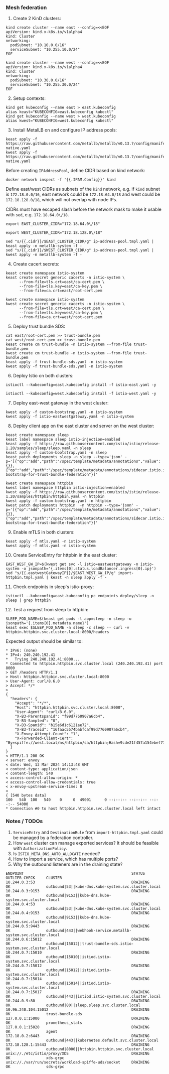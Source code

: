 ### Mesh federation

1. Create 2 KinD clusters:
```shell
kind create cluster --name east --config=<<EOF
apiVersion: kind.x-k8s.io/v1alpha4
kind: Cluster
networking:
  podSubnet: "10.10.0.0/16"
  serviceSubnet: "10.255.10.0/24"
EOF
```
```shell
kind create cluster --name west --config=<<EOF
apiVersion: kind.x-k8s.io/v1alpha4
kind: Cluster
networking:
  podSubnet: "10.30.0.0/16"
  serviceSubnet: "10.255.30.0/24"
EOF
```

2. Setup contexts:
```shell
kind get kubeconfig --name east > east.kubeconfig
alias keast="KUBECONFIG=east.kubeconfig kubectl"
kind get kubeconfig --name west > west.kubeconfig
alias kwest="KUBECONFIG=west.kubeconfig kubectl"
```

3. Install MetalLB on and configure IP address pools:
```shell
keast apply -f https://raw.githubusercontent.com/metallb/metallb/v0.13.7/config/manifests/metallb-native.yaml
kwest apply -f https://raw.githubusercontent.com/metallb/metallb/v0.13.7/config/manifests/metallb-native.yaml
```
Before creating `IPAddressPool`, define CIDR based on kind network:
```shell
docker network inspect -f '{{.IPAM.Config}}' kind
```
Define east/west CIDRs as subnets of the `kind` network, e.g. if `kind` subnet is `172.18.0.0/16`,
east network could be `172.18.64.0/18` and west could be `172.18.128.0/18`, which will not overlap with node IPs.

CIDRs must have escaped slash before the network mask to make it usable with `sed`, e.g. `172.18.64.0\/18`.
```shell
export EAST_CLUSTER_CIDR="172.18.64.0\/18"
```
```shell
export WEST_CLUSTER_CIDR="172.18.128.0\/18"
```
```shell
sed "s/{{.cidr}}/$EAST_CLUSTER_CIDR/g" ip-address-pool.tmpl.yaml | keast apply -n metallb-system -f -
sed "s/{{.cidr}}/$WEST_CLUSTER_CIDR/g" ip-address-pool.tmpl.yaml | kwest apply -n metallb-system -f -
```

4. Create cacert secrets:
```shell
keast create namespace istio-system
keast create secret generic cacerts -n istio-system \
      --from-file=tls.crt=east/ca-cert.pem \
      --from-file=tls.key=east/ca-key.pem \
      --from-file=ca.crt=east/root-cert.pem
```
```shell
kwest create namespace istio-system
kwest create secret generic cacerts -n istio-system \
      --from-file=tls.crt=west/ca-cert.pem \
      --from-file=tls.key=west/ca-key.pem \
      --from-file=ca.crt=west/root-cert.pem
```

5. Deploy trust bundle SDS:
```shell
cat east/root-cert.pem >> trust-bundle.pem
cat west/root-cert.pem >> trust-bundle.pem
keast create cm trust-bundle -n istio-system --from-file trust-bundle.pem
kwest create cm trust-bundle -n istio-system --from-file trust-bundle.pem 
keast apply -f trust-bundle-sds.yaml -n istio-system
kwest apply -f trust-bundle-sds.yaml -n istio-system
```

6. Deploy Istio on both clusters:
```shell
istioctl --kubeconfig=east.kubeconfig install -f istio-east.yaml -y
```
```shell
istioctl --kubeconfig=west.kubeconfig install -f istio-west.yaml -y
```

7. Deploy east-west gateway in the west cluster:
```shell
kwest apply -f custom-bootstrap.yaml -n istio-system
kwest apply -f istio-eastwestgateway.yaml -n istio-system
```

8. Deploy client app on the east cluster and server on the west cluster:
```shell
keast create namespace sleep
keast label namespace sleep istio-injection=enabled
keast apply -f https://raw.githubusercontent.com/istio/istio/release-1.20/samples/sleep/sleep.yaml -n sleep
keast apply -f custom-bootstrap.yaml -n sleep
keast patch deployments sleep -n sleep --type='json' -p='[{"op":"add","path":"/spec/template/metadata/annotations","value":{}},{"op":"add","path":"/spec/template/metadata/annotations/sidecar.istio.io~1bootstrapOverride","value":"custom-bootstrap-for-trust-bundle-federation"}]'
```
```shell
kwest create namespace httpbin
kwest label namespace httpbin istio-injection=enabled
kwest apply -f https://raw.githubusercontent.com/istio/istio/release-1.20/samples/httpbin/httpbin.yaml -n httpbin
kwest apply -f custom-bootstrap.yaml -n httpbin
kwest patch deployments httpbin  -n httpbin --type='json' -p='[{"op":"add","path":"/spec/template/metadata/annotations","value":{}},{"op":"add","path":"/spec/template/metadata/annotations/sidecar.istio.io~1bootstrapOverride","value":"custom-bootstrap-for-trust-bundle-federation"}]'
```

9. Enable mTLS in both clusters:
```shell
keast apply -f mtls.yaml -n istio-system
kwest apply -f mtls.yaml -n istio-system
```

10. Create ServiceEntry for httpbin in the east cluster:
```shell
EAST_WEST_GW_IP=$(kwest get svc -l istio=eastwestgateway -n istio-system -o jsonpath='{.items[0].status.loadBalancer.ingress[0].ip}')
sed "s/{{.eastwestGatewayIP}}/$EAST_WEST_GW_IP/g" import-httpbin.tmpl.yaml | keast -n sleep apply -f -
```

11. Check endpoints in sleep's istio-proxy:
```shell
istioctl --kubeconfig=east.kubeconfig pc endpoints deploy/sleep -n sleep | grep httpbin
```

12. Test a request from sleep to httpbin:
```shell
SLEEP_POD_NAME=$(keast get pods -l app=sleep -n sleep -o jsonpath='{.items[0].metadata.name}')
keast exec $SLEEP_POD_NAME -n sleep -c sleep -- curl -v httpbin.httpbin.svc.cluster.local:8000/headers
```
Expected output should be similar to:
```
* IPv6: (none)
* IPv4: 240.240.192.41
*   Trying 240.240.192.41:8000...
* Connected to httpbin.httpbin.svc.cluster.local (240.240.192.41) port 8000
> GET /headers HTTP/1.1
> Host: httpbin.httpbin.svc.cluster.local:8000
> User-Agent: curl/8.6.0
> Accept: */*
> 
{
  "headers": {
    "Accept": "*/*", 
    "Host": "httpbin.httpbin.svc.cluster.local:8000", 
    "User-Agent": "curl/8.6.0", 
    "X-B3-Parentspanid": "f99d7760907a6cb4", 
    "X-B3-Sampled": "0", 
    "X-B3-Spanid": "b15e6d1c6121ae72", 
    "X-B3-Traceid": "16faac5574babfcaf99d7760907a6cb4", 
    "X-Envoy-Attempt-Count": "1", 
    "X-Forwarded-Client-Cert": "By=spiffe://west.local/ns/httpbin/sa/httpbin;Hash=9cde21f457a154ebef77190033ed2288df1d2f469a86c5ce37e98563d86b609b;Subject=\"\";URI=spiffe://east.local/ns/sleep/sa/sleep"
  }
}
< HTTP/1.1 200 OK
< server: envoy
< date: Wed, 13 Mar 2024 14:13:48 GMT
< content-type: application/json
< content-length: 540
< access-control-allow-origin: *
< access-control-allow-credentials: true
< x-envoy-upstream-service-time: 8
< 
{ [540 bytes data]
100   540  100   540    0     0  49001      0 --:--:-- --:--:-- --:--:-- 54000
* Connection #0 to host httpbin.httpbin.svc.cluster.local left intact
```

### Notes / TODOs

1. `ServiceEntry` and `DestinationRule` from `import-httpbin.tmpl.yaml` could be managed by a federation controller.
2. How `west` cluster can manage exported services? It should be feasible with `AuthorizationPolicy`.
3. Is `ISTIO_META_DNS_AUTO_ALLOCATE` needed?
4. How to import a service, which has multiple ports?
5. Why the outbound listeners are in the draining state?
```
ENDPOINT                                                STATUS       OUTLIER CHECK     CLUSTER
10.244.0.3:53                                           DRAINING     OK                outbound|53||kube-dns.kube-system.svc.cluster.local
10.244.0.3:9153                                         DRAINING     OK                outbound|9153||kube-dns.kube-system.svc.cluster.local
10.244.0.4:53                                           DRAINING     OK                outbound|53||kube-dns.kube-system.svc.cluster.local
10.244.0.4:9153                                         DRAINING     OK                outbound|9153||kube-dns.kube-system.svc.cluster.local
10.244.0.5:9443                                         DRAINING     OK                outbound|443||webhook-service.metallb-system.svc.cluster.local
10.244.0.6:15012                                        DRAINING     OK                outbound|15012||trust-bundle-sds.istio-system.svc.cluster.local
10.244.0.7:15010                                        DRAINING     OK                outbound|15010||istiod.istio-system.svc.cluster.local
10.244.0.7:15012                                        DRAINING     OK                outbound|15012||istiod.istio-system.svc.cluster.local
10.244.0.7:15014                                        DRAINING     OK                outbound|15014||istiod.istio-system.svc.cluster.local
10.244.0.7:15017                                        DRAINING     OK                outbound|443||istiod.istio-system.svc.cluster.local
10.244.0.9:80                                           DRAINING     OK                outbound|80||sleep.sleep.svc.cluster.local
10.96.240.104:15012                                     DRAINING     OK                trust-bundle-sds
127.0.0.1:15000                                         DRAINING     OK                prometheus_stats
127.0.0.1:15020                                         DRAINING     OK                agent
172.18.0.2:6443                                         DRAINING     OK                outbound|443||kubernetes.default.svc.cluster.local
172.18.128.1:15443                                      DRAINING     OK                outbound|8000||httpbin.httpbin.svc.cluster.local
unix://./etc/istio/proxy/XDS                            DRAINING     OK                xds-grpc
unix://./var/run/secrets/workload-spiffe-uds/socket     DRAINING     OK                sds-grpc
```
